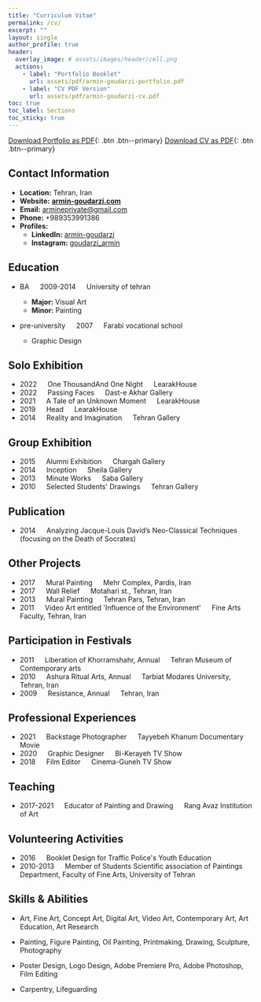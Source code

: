 ```yaml
---
title: "Curriculum Vitae"
permalink: /cv/
excerpt: ""
layout: single
author_profile: true
header:
  overlay_image: # assets/images/header/cell.png
  actions:
    - label: "Portfolio Booklet"
      url: assets/pdf/armin-goudarzi-portfolio.pdf
    - label: "CV PDF Version"
      url: assets/pdf/armin-goudarzi-cv.pdf
toc: true
toc_label: Sections
toc_sticky: true
---
```


[Download Portfolio as PDF](/assets/pdf/armin-goudarzi-portfolio.pdf){: .btn .btn--primary}
[Download CV as PDF](/assets/pdf/armin-goudarzi-cv.pdf){: .btn .btn--primary}

## Contact Information

- **Location:** Tehran, Iran
- **Website:** [**armin-goudarzi.com**](https://armin-goudarzi.com/)
- **Email:** [armineprivate@gmail.com](mailto:armineprivate@gmail.com)
- **Phone:** +989353991386
- **Profiles:**
  - **LinkedIn:** [armin-goudarzi](https://inkedin.com/in/armin-goudarzi)
  - **Instagram:** [goudarzi\_armin](https://instagram.com/goudarzi_armin)

## Education

- BA &emsp; 2009-2014 &emsp; University of tehran
  - **Major:** Visual Art
  - **Minor:** Painting

- pre-university &emsp; 2007 &emsp; Farabi vocational school
  - Graphic Design

## Solo Exhibition

- 2022 &emsp; One ThousandAnd One Night &emsp; LearakHouse
- 2022 &emsp; Passing Faces &emsp; Dast-e Akhar Gallery
- 2021 &emsp; A Tale of an Unknown Moment &emsp; LearakHouse
- 2019 &emsp; Head &emsp; LearakHouse
- 2014 &emsp; Reality and Imagination &emsp; Tehran Gallery

## Group Exhibition

- 2015 &emsp; Alumni Exhibition &emsp; Chargah Gallery
- 2014 &emsp; Inception &emsp; Sheila Gallery
- 2013 &emsp; Minute Works &emsp; Saba Gallery
- 2010 &emsp; Selected Students' Drawings &emsp; Tehran Gallery

## Publication
- 2014 &emsp; Analyzing Jacque-Louis David’s Neo-Classical Techniques (focusing on the Death of Socrates)

## Other Projects

- 2017 &emsp; Mural Painting &emsp; Mehr Complex, Pardis, Iran
- 2017 &emsp; Wall Relief &emsp; Motahari st., Tehran, Iran
- 2013 &emsp; Mural Painting &emsp; Tehran Pars, Tehran, Iran
- 2011 &emsp; Video Art entitled 'Influence of the Environment' &emsp; Fine Arts Faculty, Tehran, Iran

## Participation in Festivals

- 2011 &emsp; Liberation of Khorramshahr, Annual &emsp; Tehran Museum of Contemporary arts
- 2010 &emsp; Ashura Ritual Arts, Annual &emsp; Tarbiat Modares University, Tehran, Iran
- 2009 &emsp; Resistance, Annual &emsp; Tehran, Iran

## Professional Experiences

- 2021 &emsp; Backstage Photographer &emsp; Tayyebeh Khanum Documentary Movie
- 2020 &emsp; Graphic Designer &emsp; Bi-Kerayeh TV Show
- 2018 &emsp; Film Editor &emsp; Cinema-Guneh TV Show

## Teaching

- 2017-2021 &emsp; Educator of Painting and Drawing &emsp; Rang Avaz Institution of Art

## Volunteering Activities

- 2016 &emsp; Booklet Design for Traffic Police's Youth Education
- 2010-2013 &emsp; Member of Students Scientific association of Paintings Department, Faculty of Fine Arts, University of Tehran

## Skills & Abilities

- Art, Fine Art, Concept Art, Digital Art, Video Art, Contemporary Art, Art Education, Art Research

- Painting, Figure Painting, Oil Painting, Printmaking, Drawing, Sculpture, Photography 

- Poster Design, Logo Design, Adobe Premiere Pro, Adobe Photoshop, Film Editing

- Carpentry, Lifeguarding 
